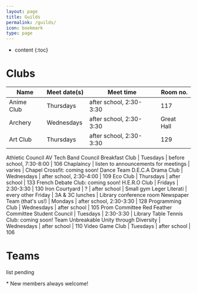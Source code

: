 ```yaml
---
layout: page
title: Guilds
permalink: /guilds/
icon: bookmark
type: page
---
```


* content
{:toc}

# Clubs

Name | Meet date(s) | Meet time | Room no.
------ | ---------- | --------- | --------
Anime Club | Thursdays | after school, 2:30-3:30 | 117
Archery | Wednesdays | after school, 2:30-3:30 | Great Hall
Art Club | Thursdays | after school, 2:30-3:30 | 129
Athletic Council
AV Tech
Band Council
Breakfast Club | Tuesdays | before school, 7:30-8:00 | 106
Chaplaincy | listen to announcements for meetings | varies | Chapel
Crossfit: coming soon!
Dance Team
D.E.C.A
Drama Club | Wednesdays | after school, 2:30-4:00 | 109
Eco Club | Thursdays | after school | 133
French Debate Club: coming soon!
H.E.R.O Club | Fridays | 2:30-3:30 | 130
Iron Courtyard | ? | after school | Small gym
Leger Literati | every other Friday | 3A & 3C lunches | Library conference room
Newspaper Team (that's us!) | Mondays | after school, 2:30-3:30 | 128
Programming Club | Wednesdays | after school | 105
Prom Committee
Red Feather Committee
Student Council | Tuesdays | 2:30-3:30 | Library
Table Tennis Club: coming soon!
Team Unbreakable
Unity through Diversity | Wednesdays | after school | 110
Video Game Club | Tuesdays | after school | 106

# Teams
list pending

<nowiki>*</nowiki> New members always welcome!
